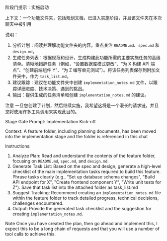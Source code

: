 阶段门提示：实施启动

上下文：一个功能文件夹，包括规划文档，已进入实施阶段，并且该文件夹在本次聊天中被引用

说明：

1.  分析计划：阅读并理解功能文件夹的内容，重点关注 `README.md`、`spec.md` 和 `design.md`。
2.  生成任务列表：根据规范和设计，生成构建此功能所需的主要实施任务的高级清单。清晰地措辞任务（例如，“设置数据库模式更改”、“为 X 构建 API 端点”、“创建前端组件 Y”、“为 Z 编写单元测试”）。将该任务列表保存到附加文件夹中，作为 `task_list.md`。
3.  建议跟踪：建议在功能文件夹中创建 `implementation_notes.md` 文件，以跟踪详细进度、技术决策、遇到的挑战。
4.  输出：提供生成的任务清单和创建 `implementation_notes.md` 的建议。

注意
一旦您创建了计划，然后继续实施，我希望这将是一个漫长的请求链，并且您将使用许多工具调用来实现此目的。

Stage Gate Prompt: Implementation Kick-off

Context: A feature folder, including planning documents, has been moved into 
the implementation stage and the folder is referenced in this chat

Instructions:

1.  Analyze Plan: Read and understand the contents of the feature folder,
    focusing on `README.md`, `spec.md`, and `design.md`.
2.  Generate Task List: Based on the spec and design, generate a high-level 
    checklist of the main implementation tasks required to build this feature. 
    Phrase tasks clearly (e.g., "Set up database schema changes", 
    "Build API endpoint for X", "Create frontend component Y", "Write unit tests for Z").
    Save that task list into the attached folder as task_list.md
3.  Suggest Tracking: Recommend creating an `implementation_notes.md` 
    file within the feature folder to track detailed progress, technical 
    decisions, challenges encountered.
4.  Output: Provide the generated task checklist and the suggestion for creating `implementation_notes.md`.

Note
Once you have created the plan, then go ahead and implement this, I expect this
to be a long chain of requests and that you will use a number of tool calls to
achieve this.
